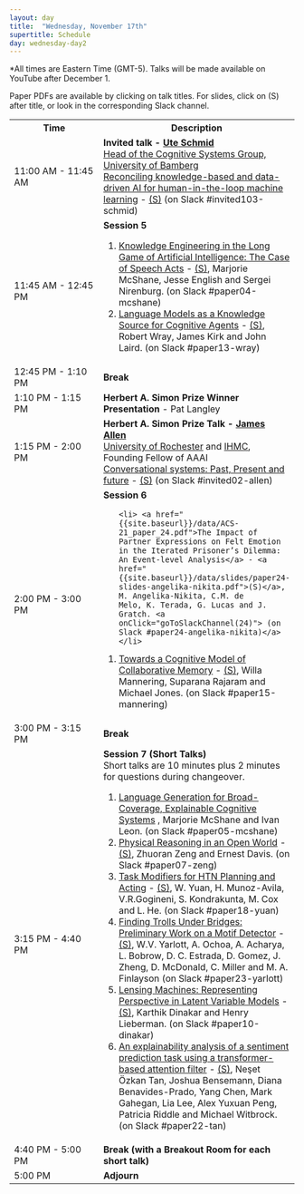 ```yaml
---
layout: day
title:  "Wednesday, November 17th"
supertitle: Schedule
day: wednesday-day2
---
```



*All times are Eastern Time (GMT-5). Talks will be made available on
 YouTube after December 1.

Paper PDFs are available by clicking on talk titles. For slides, click on
(S) after title, or look in the corresponding Slack channel.

<!-- You can watch the 
     [recorded talks](https://www.youtube.com/playlist?list=PL-1wKlUbAzGTjZjLcOduALuoZ3aupVSqe) for this day.  (FIX LINK) -->

<table>
<tr>
<th width=190px> Time </th>
<th> Description </th>
</tr>
<tr>
  <td> <span class="schedtime"> 11:00 AM - 11:45 AM </span></td><td> 
<b>  Invited talk - <a href="{{site.baseurl}}/speakers/ute_schmid/">Ute Schmid</a> </b><br>
<a href="https://www.uni-bamberg.de/en/cogsys/schmid/">Head of the Cognitive Systems Group, University of Bamberg</a>
<br><a href="{{site.baseurl}}/talks/#schmid">Reconciling knowledge-based and data-driven AI for human-in-the-loop
  machine learning</a>  - <a href="{{site.baseurl}}/data/slides/invited-schmid-slides.pdf">(S)</a><a onClick="goToSlackChannel(103)"> (on Slack #invited103-schmid)</a>
  </td>
  </tr>

<tr>
  <td id="session5"> <span class="schedtime"> 11:45 AM - 12:45 PM </span></td><td> <b> Session 5</b>
<!-- ###### Chaired by TBD -->
  <ol>
   <li> <a href="{{site.baseurl}}/data/ACS-21_paper_4.pdf">Knowledge
  Engineering in the Long Game of Artificial Intelligence: The Case of
  Speech Acts</a> - <a href="{{site.baseurl}}/data/slides/paper04-slides-mcshane.pdf">(S)</a>, Marjorie McShane, Jesse
   English and Sergei Nirenburg. <a onClick="goToSlackChannel(4)"> (on Slack #paper04-mcshane)</a></li>
   <li> <a href="{{site.baseurl}}/data/ACS-21_paper_13.pdf">Language Models
  as a Knowledge Source for Cognitive Agents</a> -  <a href="{{site.baseurl}}/data/slides/paper13-slides-wray-kirk-laird.pdf">(S)</a>,
  Robert Wray, James Kirk and John Laird. 
 <a onClick="goToSlackChannel(13)"> (on Slack #paper13-wray)</a></li>
  </ol>
  </td>
</tr>

<tr> <td> <span class="schedtime"> 12:45 PM - 1:10 PM </span></td> <td>  <b> Break</b> </td> </tr>
<tr> <td> <span class="schedtime"> 1:10 PM - 1:15 PM </span></td> <td>
<b> Herbert A. Simon Prize Winner Presentation </b>  - Pat Langley</td>
</tr>

<tr>
<td> <span class="schedtime"> 1:15 PM - 2:00 PM </span></td>
<td> <b>  Herbert A. Simon Prize Talk - <a href="{{site.baseurl}}/speakers/james_allen/"> James Allen</a> </b><br>
    <a href="https://www.cs.rochester.edu/u/james/">University of
    Rochester</a> and <a href="https://www.ihmc.us/groups/jallen/">IHMC</a>, Founding Fellow of AAAI<br>
    <a href="{{site.baseurl}}/talks/#allen">Conversational systems: Past, Present and future</a>  - <a href="{{site.baseurl}}/data/slides/invited-Allen-slides-SimonTalk.pdf">(S)</a> <a onClick="goToSlackChannel(102)"> (on Slack #invited02-allen)</a></td>
  </tr>



<tr>
  <td id="session6"> <span class="schedtime"> 2:00 PM - 3:00 PM </span></td><td> <b> Session 6 </b>
<!-- ###### Chaired by TBD -->
  <ol>

    <li> <a href="{{site.baseurl}}/data/ACS-21_paper_24.pdf">The Impact of
    Partner Expressions on Felt Emotion in the Iterated Prisoner’s Dilemma:
    An Event-level Analysis</a> - <a href="{{site.baseurl}}/data/slides/paper24-slides-angelika-nikita.pdf">(S)</a>, M. Angelika-Nikita, C.M. de
    Melo, K. Terada, G. Lucas and J. Gratch. <a onClick="goToSlackChannel(24)"> (on Slack #paper24-angelika-nikita)</a></li>

   <li> <a href="{{site.baseurl}}/data/ACS-21_paper_15.pdf">Towards a Cognitive Model of
    Collaborative Memory</a> - <a href="{{site.baseurl}}/data/slides/paper15-slides-mannering.pdf">(S)</a>, Willa Mannering, Suparana Rajaram and Michael
    Jones. <a onClick="goToSlackChannel(15)"> (on Slack #paper15-mannering)</a> </li> 
    
  </ol>
  </td>
  </tr>
<tr>
    <td> <span class="schedtime"> 3:00 PM - 3:15 PM </span></td> <td>  <b>
    Break</b> </td>
    </tr>
<tr>
  <td id="session7"> <span class="schedtime"> 3:15 PM - 4:40 PM </span></td><td> <b>
  Session 7 (Short Talks)</b>
  <div class=shortnote>Short talks are 10 minutes plus 2 minutes for questions during changeover.</div>
<!-- ###### Chaired by TBD -->
 <ol>
  <li> <a href="{{site.baseurl}}/data/ACS-21_paper_5.pdf">Language
  Generation for Broad-Coverage, Explainable Cognitive Systems</a>
  <!-- - <a -->
  <!-- href="{{site.baseurl}}/data/slides/paper05-slides-mcshane.pdf">(S)</a> -->, 
  Marjorie McShane and Ivan Leon. <a onClick="goToSlackChannel(5)"> (on Slack #paper05-mcshane)</a></li>
  <li> <a href="{{site.baseurl}}/data/ACS-21_paper_7.pdf">Physical
  Reasoning in an Open World</a> - <a href="{{site.baseurl}}/data/slides/paper07-slides-zeng-davis.pdf">(S)</a>,
  Zhuoran Zeng and Ernest Davis. <a onClick="goToSlackChannel(7)"> (on Slack #paper07-zeng)</a></li>
  <li> <a href="{{site.baseurl}}/data/ACS-21_paper_18.pdf">Task Modifiers
  for HTN Planning and Acting</a> - <a href="{{site.baseurl}}/data/slides/paper18-slides-yuan.pdf">(S)</a>,
  W. Yuan, H. Munoz-Avila, V.R.Gogineni, S. Kondrakunta, M. Cox and L. He. <a onClick="goToSlackChannel(18)"> (on Slack #paper18-yuan)</a></li>

   <li> <a href="{{site.baseurl}}/data/ACS-21_paper_23.pdf">Finding Trolls
   Under Bridges: Preliminary Work on a Motif Detector</a> - <a href="{{site.baseurl}}/data/slides/paper23-slides-yarlott.pdf">(S)</a>,
   W.V. Yarlott, A. Ochoa, A. Acharya, L. Bobrow, D. C. Estrada, D. Gomez,
   J. Zheng, D. McDonald, C. Miller and M. A. Finlayson<a onClick="goToSlackChannel(23)"> (on Slack #paper23-yarlott)</a></li>
   <li> <a href="{{site.baseurl}}/data/ACS-21_paper_10.pdf">Lensing
   Machines: Representing Perspective in Latent Variable Models</a> - <a href="{{site.baseurl}}/data/slides/paper10-slides-kinakar-liberman.pdf">(S)</a>, Karthik Dinakar and Henry Lieberman. <a onClick="goToSlackChannel(10)"> (on Slack #paper10-dinakar)</a></li>
  <li> <a href="{{site.baseurl}}/data/ACS-21_paper_22.pdf">An explainability analysis of a
   sentiment prediction task using a transformer-based attention
   filter</a> - <a href="{{site.baseurl}}/data/slides/paper22-slides-tan.pdf">(S)</a>, Neşet Özkan Tan, Joshua Bensemann, Diana Benavides-Prado,
   Yang Chen, Mark Gahegan, Lia Lee, Alex Yuxuan Peng, Patricia Riddle and
   Michael Witbrock. <a onClick="goToSlackChannel(22)"> (on Slack #paper22-tan)</a></li>
  </ol>
  </td>
</tr>
<tr>
  <td> <span class="schedtime">  4:40 PM - 5:00 PM </span></td>
  <td>  <b> Break (with a Breakout Room for each short talk) </b>
  </td>
  </tr>
  <tr>
  <td> <span class="schedtime"> 5:00 PM </span></td>
  <td>  <b> Adjourn </b> </td>
</tr>
</table>

